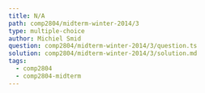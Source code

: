 ```yaml
---
title: N/A
path: comp2804/midterm-winter-2014/3
type: multiple-choice
author: Michiel Smid
question: comp2804/midterm-winter-2014/3/question.ts
solution: comp2804/midterm-winter-2014/3/solution.md
tags:
  - comp2804
  - comp2804-midterm
---
```

